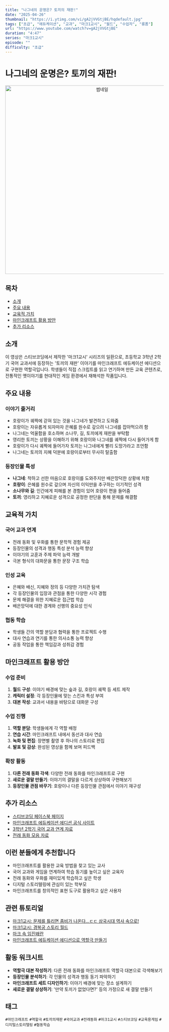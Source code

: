 ```yaml
---
title: "나그네의 운명은? 토끼의 재판!"
date: "2025-04-26"
thumbnail: "https://i.ytimg.com/vi/gA2jVVGtjBE/hqdefault.jpg"
tags: ["초급", "에듀케이션", "교과", "마크1교시", "월드", "수업자", "롱폼"]
url: "https://www.youtube.com/watch?v=gA2jVVGtjBE"
duration: "4:47"
series: "마크1교시"
episode: ""
difficulty: "초급"
---
```


# 나그네의 운명은? 토끼의 재판!

<div align="center">
<img src="https://i.ytimg.com/vi/gA2jVVGtjBE/hqdefault.jpg" alt="썸네일" width="600"/>
</div>

## 목차
- [소개](#소개)
- [주요 내용](#주요-내용)
- [교육적 가치](#교육적-가치)
- [마인크래프트 활용 방안](#마인크래프트-활용-방안)
- [추가 리소스](#추가-리소스)

## 소개
이 영상은 스티브코딩에서 제작한 '마크1교시' 시리즈의 일환으로, 초등학교 3학년 2학기 국어 교과서에 등장하는 '토끼의 재판' 이야기를 마인크래프트 에듀케이션 에디션으로 구현한 역할극입니다. 학생들이 직접 스크립트를 읽고 연기하며 만든 교육 콘텐츠로, 전통적인 옛이야기를 현대적인 게임 환경에서 재해석한 작품입니다.

## 주요 내용

### 이야기 줄거리
- 호랑이가 궤짝에 갇혀 있는 것을 나그네가 발견하고 도와줌
- 호랑이는 자유롭게 되자마자 은혜를 원수로 갚으려 나그네를 잡아먹으려 함
- 나그네는 억울함을 호소하며 소나무, 길, 토끼에게 재판을 부탁함
- 영리한 토끼는 상황을 이해하기 위해 호랑이와 나그네를 궤짝에 다시 들어가게 함
- 호랑이가 다시 궤짝에 들어가자 토끼는 나그네에게 빨리 도망가라고 조언함
- 나그네는 토끼의 지혜 덕분에 호랑이로부터 무사히 탈출함

### 등장인물 특성
- **나그네**: 착하고 선한 마음으로 호랑이를 도와주지만 배은망덕한 상황에 처함
- **호랑이**: 은혜를 원수로 갚으며 자신의 이익만을 추구하는 이기적인 성격
- **소나무와 길**: 인간에게 피해를 본 경험이 있어 호랑이 편을 들어줌
- **토끼**: 영리하고 지혜로운 성격으로 공정한 판단을 통해 문제를 해결함

## 교육적 가치

### 국어 교과 연계
- 전래 동화 및 우화를 통한 문학적 경험 제공
- 등장인물의 성격과 행동 특성 분석 능력 향상
- 이야기의 교훈과 주제 파악 능력 개발
- 극본 형식의 대화문을 통한 문장 구조 학습

### 인성 교육
- 은혜와 배신, 지혜와 정의 등 다양한 가치관 탐색
- 각 등장인물의 입장과 관점을 통한 다양한 시각 경험
- 문제 해결을 위한 지혜로운 접근법 학습
- 배은망덕에 대한 경계와 선행의 중요성 인식

### 협동 학습
- 학생들 간의 역할 분담과 협력을 통한 프로젝트 수행
- 대사 연습과 연기를 통한 의사소통 능력 향상
- 공동 작업을 통한 책임감과 성취감 경험

## 마인크래프트 활용 방안

### 수업 준비
1. **월드 구성**: 이야기 배경에 맞는 숲과 길, 호랑이 궤짝 등 세트 제작
2. **캐릭터 설정**: 각 등장인물에 맞는 스킨과 특성 부여
3. **대본 작성**: 교과서 내용을 바탕으로 대화문 구성

### 수업 진행
1. **역할 분담**: 학생들에게 각 역할 배정
2. **연습 시간**: 마인크래프트 내에서 동선과 대사 연습
3. **녹화 및 편집**: 장면별 촬영 후 하나의 스토리로 편집
4. **발표 및 감상**: 완성된 영상을 함께 보며 피드백

### 확장 활동
1. **다른 전래 동화 각색**: 다양한 전래 동화를 마인크래프트로 구현
2. **새로운 결말 만들기**: 이야기의 결말을 다르게 상상하여 구현해보기
3. **등장인물 관점 바꾸기**: 호랑이나 다른 등장인물 관점에서 이야기 재구성

## 추가 리소스
- [스티브코딩 페이스북 페이지](https://www.facebook.com/stvcoding/)
- [마인크래프트 에듀케이션 에디션 공식 사이트](https://education.minecraft.net/)
- [3학년 2학기 국어 교과 연계 자료](링크)
- [전래 동화 모음 자료](링크)

## 이런 분들에게 추천합니다
- 마인크래프트를 활용한 교육 방법을 찾고 있는 교사
- 국어 교과와 게임을 연계하여 학습 동기를 높이고 싶은 교육자
- 전래 동화와 우화를 재미있게 학습하고 싶은 학생
- 디지털 스토리텔링에 관심이 있는 학부모
- 마인크래프트를 창의적인 표현 도구로 활용하고 싶은 사용자

## 관련 튜토리얼
- [마크1교시: 문제를 틀리면 좀비가 나온다...ㄷㄷ 삼국시대 역사 속으로!](링크)
- [마크1교시: 경복궁 스토리 월드](링크)
- [마크 속 임진왜란](링크)
- [마인크래프트 에듀케이션 에디션으로 역할극 만들기](링크)

## 활동 워크시트
- **역할극 대본 작성하기**: 다른 전래 동화를 마인크래프트 역할극 대본으로 각색해보기
- **등장인물 분석하기**: 각 인물의 성격과 행동 동기 파악하기
- **마인크래프트 세트 디자인하기**: 이야기 배경에 맞는 장소 설계하기
- **새로운 결말 상상하기**: '만약 토끼가 없었다면?' 등의 가정으로 새 결말 만들기

## 태그
`#마인크래프트` `#역할극` `#토끼의재판` `#국어교과` `#전래동화` `#마크1교시` `#스티브코딩` `#교육용게임` `#디지털스토리텔링` `#협동학습`